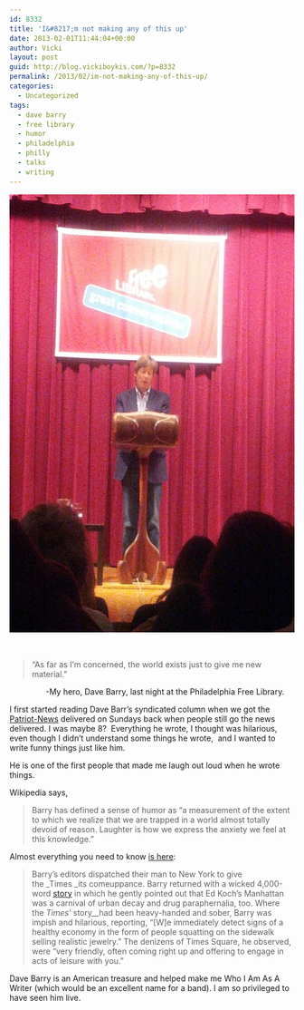 ```yaml
---
id: 8332
title: 'I&#8217;m not making any of this up'
date: 2013-02-01T11:44:04+00:00
author: Vicki
layout: post
guid: http://blog.vickiboykis.com/?p=8332
permalink: /2013/02/im-not-making-any-of-this-up/
categories:
  - Uncategorized
tags:
  - dave barry
  - free library
  - humor
  - philadelphia
  - philly
  - talks
  - writing
---
```

[<img class="aligncenter size-medium wp-image-8333" alt="IMG_20130131_193648" src="https://raw.githubusercontent.com/veekaybee/wlb/gh-pages/assets/images/2013/02/IMG_20130131_193648-580x773.jpg" width="580" height="773" />](https://raw.githubusercontent.com/veekaybee/wlb/gh-pages/assets/images/2013/02/IMG_20130131_193648.jpg)

&nbsp;

> &#8220;As far as I&#8217;m concerned, the world exists just to give me new material.&#8221;

<p style="padding-left: 60px;">
   -My hero, Dave Barry, last night at the Philadelphia Free Library.
</p>

I first started reading Dave Barr&#8217;s syndicated column when we got the [Patriot-News](http://www.thepamediagroup.com/) delivered on Sundays back when people still go the news delivered. I was maybe 8?  Everything he wrote, I thought was hilarious, even though I didn&#8217;t understand some things he wrote,  and I wanted to write funny things just like him.

He is one of the first people that made me laugh out loud when he wrote things.

Wikipedia says,

> Barry has defined a sense of humor as &#8220;a measurement of the extent to which we realize that we are trapped in a world almost totally devoid of reason. Laughter is how we express the anxiety we feel at this knowledge.&#8221;

Almost everything you need to know <a href="http://www.slate.com/articles/news_and_politics/the_middlebrow/2005/01/dave_barry.html" target="_blank">is here</a>:

> Barry&#8217;s editors dispatched their man to New York to give the _Times _its comeuppance. Barry returned with a wicked 4,000-word <a href="http://www.davebarry.com/gg/newyork.html" target="_blank" data-linktype="External">story</a> in which he gently pointed out that Ed Koch&#8217;s Manhattan was a carnival of urban decay and drug paraphernalia, too. Where the _Times_&#8216; story__had been heavy-handed and sober, Barry was impish and hilarious, reporting, &#8220;[W]e immediately detect signs of a healthy economy in the form of people squatting on the sidewalk selling realistic jewelry.&#8221; The denizens of Times Square, he observed, were &#8220;very friendly, often coming right up and offering to engage in acts of leisure with you.&#8221;

Dave Barry is an American treasure and helped make me Who I Am As A Writer (which would be an excellent name for a band). I am so privileged to have seen him live.